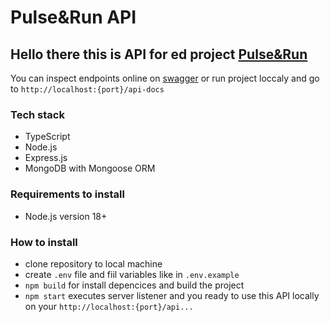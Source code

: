 # Pulse&Run API

## Hello there this is API for ed project [Pulse&Run](https://online-store-front-pulse-nine.vercel.app/#)

You can inspect endpoints online on [swagger](https://pulse-run-api.onrender.com/api-docs/) or run project loccaly and go to `http://localhost:{port}/api-docs`

### Tech stack 
- TypeScript
- Node.js
- Express.js
- MongoDB with Mongoose ORM

### Requirements to install
- Node.js version 18+

### How to install 
- clone repository to local machine
- create `.env` file and fiil variables like in `.env.example`
- `npm build` for install depencices and build the project
- `npm start` executes server listener and you ready to use this API locally on your `http://localhost:{port}/api...`

